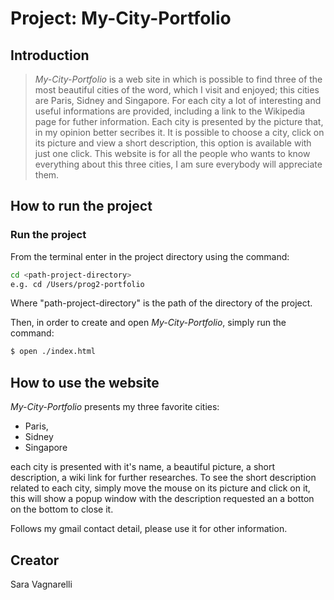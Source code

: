 # Project: My-City-Portfolio 

## Introduction
>_My-City-Portfolio_ is a web site in which is possible to find three of the most beautiful cities of the word, which I visit and enjoyed; this cities are Paris, Sidney and Singapore.
For each city a lot of interesting and useful informations are provided, including a link to the Wikipedia page for futher information. Each city is presented by the picture that, in my opinion better secribes it.
It is possible to choose a city, click on its picture and view a short description, this option is available with just one click.
This website is for all the people who wants to know everything about this three cities, I am sure everybody will appreciate them.

## How to run the project

### Run the project
From the terminal enter in the project directory using the command:
```sh
cd <path-project-directory>
e.g. cd /Users/prog2-portfolio
```
Where "path-project-directory" is the path of the directory of the project.

Then, in order to create and open _My-City-Portfolio_, simply run the command:
```sh
$ open ./index.html
```

## How to use the website
_My-City-Portfolio_ presents my three favorite cities:

- Paris,
- Sidney
- Singapore

each city is presented with it's name, a beautiful picture, a short description, a wiki link for further researches.
To see the short description related to each city, simply move the mouse on its picture and click on it, this will show a popup window with the description requested an a botton on the bottom to close it.

Follows my gmail contact detail, please use it for other information.

## Creator
Sara Vagnarelli

